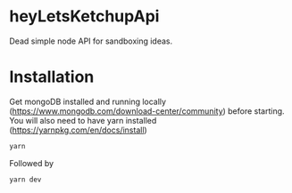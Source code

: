 # heyLetsKetchupApi

Dead simple node API for sandboxing ideas.

# Installation

Get mongoDB installed and running locally (https://www.mongodb.com/download-center/community) before starting.
You will also need to have yarn installed (https://yarnpkg.com/en/docs/install)

```bash
yarn
```

Followed by
```bash
yarn dev
```
